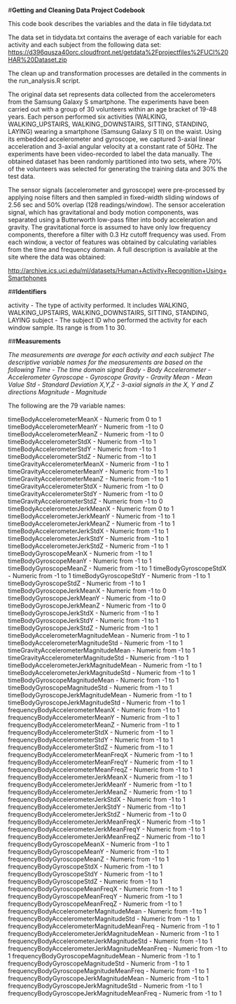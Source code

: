 #**Getting and Cleaning Data Project Codebook**

This code book describes the variables and the data in file tidydata.txt

The data set in tidydata.txt contains the average of each variable for each activity and each subject from the following data set:
https://d396qusza40orc.cloudfront.net/getdata%2Fprojectfiles%2FUCI%20HAR%20Dataset.zip

The clean up and transformation processes are detailed in the comments in the run_analysis.R script.

The original data set represents data collected from the accelerometers from the Samsung Galaxy S smartphone. The experiments have been carried out with a group of 30 volunteers within an age bracket of 19-48 years. Each person performed six activities (WALKING, WALKING_UPSTAIRS, WALKING_DOWNSTAIRS, SITTING, STANDING, LAYING) wearing a smartphone (Samsung Galaxy S II) on the waist. Using its embedded accelerometer and gyroscope, we captured 3-axial linear acceleration and 3-axial angular velocity at a constant rate of 50Hz. The experiments have been video-recorded to label the data manually. The obtained dataset has been randomly partitioned into two sets, where 70% of the volunteers was selected for generating the training data and 30% the test data. 

The sensor signals (accelerometer and gyroscope) were pre-processed by applying noise filters and then sampled in fixed-width sliding windows of 2.56 sec and 50% overlap (128 readings/window). The sensor acceleration signal, which has gravitational and body motion components, was separated using a Butterworth low-pass filter into body acceleration and gravity. The gravitational force is assumed to have only low frequency components, therefore a filter with 0.3 Hz cutoff frequency was used. From each window, a vector of features was obtained by calculating variables from the time and frequency domain. A full description is available at the site where the data was obtained:

http://archive.ics.uci.edu/ml/datasets/Human+Activity+Recognition+Using+Smartphones

##**Identifiers**

activity - The type of activity performed. It includes WALKING, WALKING_UPSTAIRS, WALKING_DOWNSTAIRS, SITTING, STANDING, LAYING
subject - The subject ID who performed the activity for each window sample. Its range is from 1 to 30.

##**Measurements**

*The measurements are average for each activity and each subject
The descriptive variable names for the measurements are based on the following
Time - The time domain signal
Body - Body
Accelerometer - Accelerometer
Gyroscope - Gyroscope
Gravity - Gravity
Mean - Mean Value
Std - Standard Deviation
X,Y,Z - 3-axial signals in the X, Y and Z directions
Magnitude - Magnitude*

The following are the 79 variable names:

timeBodyAccelerometerMeanX - Numeric from 0 to 1
timeBodyAccelerometerMeanY - Numeric from -1 to 0
timeBodyAccelerometerMeanZ - Numeric from -1 to 0
timeBodyAccelerometerStdX - Numeric from -1 to 1
timeBodyAccelerometerStdY - Numeric from -1 to 1
timeBodyAccelerometerStdZ - Numeric from -1 to 1
timeGravityAccelerometerMeanX - Numeric from -1 to 1
timeGravityAccelerometerMeanY - Numeric from -1 to 1
timeGravityAccelerometerMeanZ - Numeric from -1 to 1
timeGravityAccelerometerStdX - Numeric from -1 to 0
timeGravityAccelerometerStdY - Numeric from -1 to 0 
timeGravityAccelerometerStdZ - Numeric from -1 to 0
timeBodyAccelerometerJerkMeanX - Numeric from 0 to 1
timeBodyAccelerometerJerkMeanY - Numeric from -1 to 1
timeBodyAccelerometerJerkMeanZ - Numeric from -1 to 1
timeBodyAccelerometerJerkStdX - Numeric from -1 to 1
timeBodyAccelerometerJerkStdY - Numeric from -1 to 1
timeBodyAccelerometerJerkStdZ - Numeric from -1 to 1
timeBodyGyroscopeMeanX - Numeric from -1 to 1
timeBodyGyroscopeMeanY - Numeric from -1 to 1
timeBodyGyroscopeMeanZ - Numeric from -1 to 1
timeBodyGyroscopeStdX - Numeric from -1 to 1
timeBodyGyroscopeStdY - Numeric from -1 to 1
timeBodyGyroscopeStdZ - Numeric from -1 to 1
timeBodyGyroscopeJerkMeanX - Numeric from -1 to 0
timeBodyGyroscopeJerkMeanY - Numeric from -1 to 0
timeBodyGyroscopeJerkMeanZ - Numeric from -1 to 0
timeBodyGyroscopeJerkStdX - Numeric from -1 to 1
timeBodyGyroscopeJerkStdY - Numeric from -1 to 1
timeBodyGyroscopeJerkStdZ - Numeric from -1 to 1
timeBodyAccelerometerMagnitudeMean - Numeric from -1 to 1
timeBodyAccelerometerMagnitudeStd - Numeric from -1 to 1
timeGravityAccelerometerMagnitudeMean - Numeric from -1 to 1
timeGravityAccelerometerMagnitudeStd - Numeric from -1 to 1
timeBodyAccelerometerJerkMagnitudeMean - Numeric from -1 to 1
timeBodyAccelerometerJerkMagnitudeStd - Numeric from -1 to 1
timeBodyGyroscopeMagnitudeMean - Numeric from -1 to 1
timeBodyGyroscopeMagnitudeStd - Numeric from -1 to 1
timeBodyGyroscopeJerkMagnitudeMean - Numeric from -1 to 1
timeBodyGyroscopeJerkMagnitudeStd - Numeric from -1 to 1
frequencyBodyAccelerometerMeanX - Numeric from -1 to 1
frequencyBodyAccelerometerMeanY - Numeric from -1 to 1
frequencyBodyAccelerometerMeanZ - Numeric from -1 to 1
frequencyBodyAccelerometerStdX - Numeric from -1 to 1
frequencyBodyAccelerometerStdY - Numeric from -1 to 1
frequencyBodyAccelerometerStdZ - Numeric from -1 to 1
frequencyBodyAccelerometerMeanFreqX - Numeric from -1 to 1
frequencyBodyAccelerometerMeanFreqY - Numeric from -1 to 1
frequencyBodyAccelerometerMeanFreqZ - Numeric from -1 to 1
frequencyBodyAccelerometerJerkMeanX - Numeric from -1 to 1
frequencyBodyAccelerometerJerkMeanY - Numeric from -1 to 1
frequencyBodyAccelerometerJerkMeanZ - Numeric from -1 to 1
frequencyBodyAccelerometerJerkStdX - Numeric from -1 to 1
frequencyBodyAccelerometerJerkStdY - Numeric from -1 to 1
frequencyBodyAccelerometerJerkStdZ - Numeric from -1 to 0
frequencyBodyAccelerometerJerkMeanFreqX - Numeric from -1 to 1
frequencyBodyAccelerometerJerkMeanFreqY - Numeric from -1 to 1
frequencyBodyAccelerometerJerkMeanFreqZ - Numeric from -1 to 1
frequencyBodyGyroscopeMeanX - Numeric from -1 to 1
frequencyBodyGyroscopeMeanY - Numeric from -1 to 1
frequencyBodyGyroscopeMeanZ - Numeric from -1 to 1
frequencyBodyGyroscopeStdX - Numeric from -1 to 1
frequencyBodyGyroscopeStdY - Numeric from -1 to 1
frequencyBodyGyroscopeStdZ - Numeric from -1 to 1
frequencyBodyGyroscopeMeanFreqX - Numeric from -1 to 1
frequencyBodyGyroscopeMeanFreqY - Numeric from -1 to 1
frequencyBodyGyroscopeMeanFreqZ - Numeric from -1 to 1
frequencyBodyAccelerometerMagnitudeMean - Numeric from -1 to 1
frequencyBodyAccelerometerMagnitudeStd - Numeric from -1 to 1
frequencyBodyAccelerometerMagnitudeMeanFreq - Numeric from -1 to 1
frequencyBodyAccelerometerJerkMagnitudeMean - Numeric from -1 to 1
frequencyBodyAccelerometerJerkMagnitudeStd - Numeric from -1 to 1
frequencyBodyAccelerometerJerkMagnitudeMeanFreq - Numeric from -1 to 1
frequencyBodyGyroscopeMagnitudeMean - Numeric from -1 to 1
frequencyBodyGyroscopeMagnitudeStd - Numeric from -1 to 1
frequencyBodyGyroscopeMagnitudeMeanFreq - Numeric from -1 to 1
frequencyBodyGyroscopeJerkMagnitudeMean - Numeric from -1 to 1
frequencyBodyGyroscopeJerkMagnitudeStd - Numeric from -1 to 1
frequencyBodyGyroscopeJerkMagnitudeMeanFreq - Numeric from -1 to 1